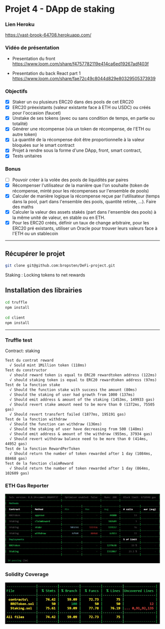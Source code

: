 # Projet 4 - DApp de staking

### Lien Heroku
https://vast-brook-64708.herokuapp.com/

### Vidéo de présentation
- Presentation du front
https://www.loom.com/share/f4757782119e414ca6ed19267adf403f

- Presentation du back React part 1
https://www.loom.com/share/fae72c49c8044d829e80329505373939


### Objectifs
- [x] Staker un ou plusieurs ERC20 dans des pools de cet ERC20
- [x] ERC20 préexistants (valeur existante face à ETH ou USDC) ou créés pour l'occasion (faucet)
- [x] Unstake de ses tokens (avec ou sans condition de temps, en partie ou totalité)
- [x] Générer une récompense (via un token de récompense, de l'ETH ou autre token)
- [x] La quantité de la récompense doit être proportionnelle à la valeur bloquées sur le smart contract 
- [x] Projet à rendre sous la forme d'une DApp, front, smart contract,
- [x] Tests unitaires
### Bonus
- [ ] Pouvoir créer à la volée des pools de liquidités par paires
- [x] Récompenser l'utilisateur de la manière que l'on souhaite (token de récompense, minté pour les récompenses sur l'ensemble de pools)
- [x] Calculer de manière logique la récompense reçue par l'utilisateur (temps dans la pool, part dans l'ensemble des pools, quantité retirée, ...). Faire des maths
- [x] Calculer la valeur des assets stakés (part dans l'ensemble des pools) à la même unité de valeur, en stable ou en ETH.
- [x] Pour les ERC20 créés, définir un taux de change arbitraire, pour les ERC20 pré existants, utiliser un Oracle pour trouver leurs valeurs face à l'ETH ou un stablecoin
___

## Récupérer le projet
```bash
git clone git@github.com:bropsten/DeFi-project.git
```

Staking : Locking tokens to net rewards

## Installation des librairies
```bash
cd truffle 
npm install

cd client
npm install
```
___

### Truffle test

Contract: staking

    Test du contrat reward
      √ Sould mint 1Million token (118ms)
    Test du constructor
      √ should reward token is equal to ERC20 rewardtoken address (122ms)
      √ should staking token is equal to ERC20 rewardtoken address (97ms)
    Test de la fonction stake
      √ Should the function stake with success the amount (80ms)
      √ Should the staking of user had growth from 1000 (137ms)
      √ Should emit address & amount of the staking (1453ms, 149933 gas)
      √ Should revert stake amount need to be more than 0 (1372ms, 75505 gas)
      √ Should revert transfert failed (1877ms, 195191 gas)
    Test de la fonction withdraw
      √ Should the function can withdraw (136ms)
      √ Should the staking of user have decreasing from 500 (148ms)
      √ Should emit address & amount of the withdraw (955ms, 37934 gas)
      √ Should revert withdraw balance need to be more than 0 (414ms, 44952 gas)
    Test de la fonction RewardPerToken
      √ Should return the number of token rewarded after 1 day (1084ms, 88468 gas)
    Test de la fonction claimReward
      √ Should return the number of token rewarded after 1 day (864ms, 102609 gas)

### ETH Gas Reporter

![ETH Gas Reporter](https://github.com/bropsten/DeFi-project/blob/main/truffle/images/ethgas2.jpg)

### Solidity Coverage 

![Solidity Coverage](https://github.com/bropsten/DeFi-project/blob/main/truffle/images/coverage.jpg)
